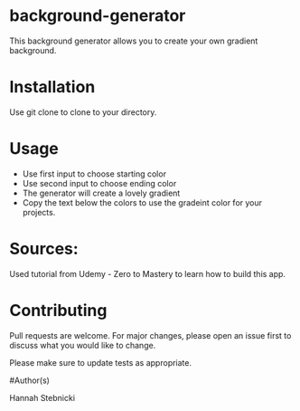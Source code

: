 # background-generator

This background generator allows you to create your own gradient background. 

# Installation

Use git clone to clone to your directory. 

# Usage

- Use first input to choose starting color
- Use second input to choose ending color
- The generator will create a lovely gradient
- Copy the text below the colors to use the gradeint color for your projects.

# Sources:
Used tutorial from Udemy - Zero to Mastery to learn how to build this app.

# Contributing

Pull requests are welcome. For major changes, please open an issue first to discuss what you would like to change.

Please make sure to update tests as appropriate.

#Author(s)

Hannah Stebnicki
